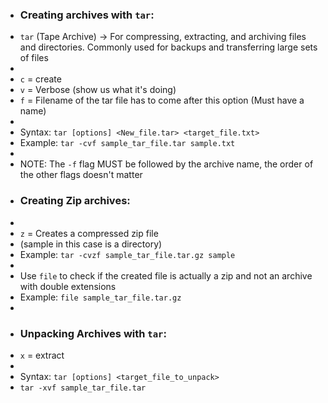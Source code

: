 - ### Creating archives with `tar`:
- `tar` (Tape Archive) → For compressing, extracting, and archiving files and directories. Commonly used for backups and transferring large sets of files
- 
- `c` = create
- `v` = Verbose (show us what it's doing)
- `f` = Filename of the tar file has to come after this option (Must have a name)
- 
- Syntax: `tar [options] <New_file.tar> <target_file.txt>` 
- Example: `tar -cvf sample_tar_file.tar sample.txt` 
- 
- NOTE: The `-f` flag MUST be followed by the archive name, the order of the other flags doesn't matter  
- ### Creating Zip archives:
- 
- `z` = Creates a compressed zip file
- (sample in this case is a directory)
- Example: `tar -cvzf sample_tar_file.tar.gz sample` 
- 
- Use `file` to check if the created file is actually a zip and not an archive with double extensions
- Example: `file sample_tar_file.tar.gz` 
- 
- ### Unpacking Archives with `tar`:
- `x` = extract
- 
- Syntax: `tar [options] <target_file_to_unpack>` 
- `tar -xvf sample_tar_file.tar`
